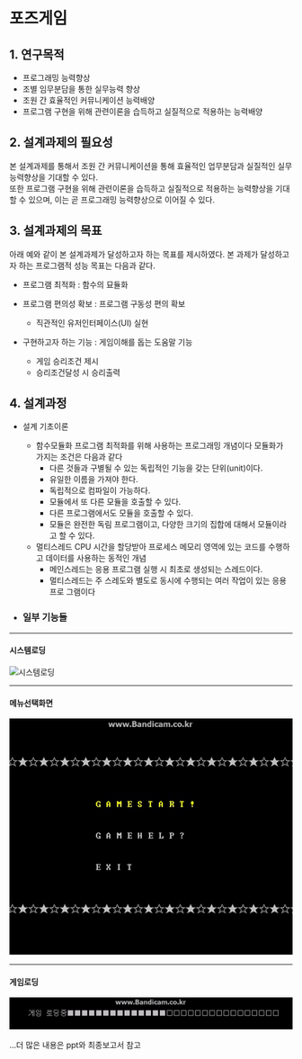 # 포즈게임

## 1. 연구목적 
 -  프로그래밍 능력향상
 -  조별 임무분담을 통한 실무능력 향상
 -  조원 간 효율적인 커뮤니케이션 능력배양 
 -  프로그램 구현을 위해 관련이론을 습득하고 실질적으로 적용하는 능력배양

## 2. 설계과제의 필요성 
본 설계과제를 통해서 조원 간 커뮤니케이션을 통해 효율적인 업무분담과 실질적인 실무능력향상을 기대할 수 있다.   
 또한 프로그램 구현을 위해 관련이론을 습득하고 실질적으로 적용하는 능력향상을 기대할 수 있으며, 이는 곧 프로그래밍 능력향상으로 이어질 수 있다.

## 3. 설계과제의 목표
아래 예와 같이 본 설계과제가 달성하고자 하는 목표를 제시하였다.
본 과제가 달성하고자 하는 프로그램적 성능 목표는 다음과 같다.

- 프로그램 최적화 : 함수의 묘듈화

- 프로그램 편의성 확보 : 프로그램 구동성 편의 확보
	- 직관적인 유저인터페이스(UI) 실현

- 구현하고자 하는 기능 : 게임이해를 돕는 도움말 기능
	- 게임 승리조건 제시
	- 승리조건달성 시 승리출력

## 4. 설계과정 

- 설계 기초이론
	- 함수모듈화
		프로그램 최적화를 위해 사용하는 프로그래밍 개념이다 모듈화가 가지는 조건은 다음과 같다
		- 다른 것들과 구별될 수 있는 독립적인 기능을 갖는 단위(unit)이다.
		- 유일한 이름을 가져야 한다.
		- 독립적으로 컴파일이 가능하다.
		- 모듈에서 또 다른 모듈을 호출할 수 있다.
		- 다른 프로그램에서도 모듈을 호출할 수 있다.
		- 모듈은 완전한 독림 프로그램이고, 다양한 크기의 집합에 대해서 모듈이라고 할 수 있다.
	- 멀티스레드
		CPU 시간을 할당받아 프로세스 메모리 영역에 있는 코드를 수행하고 데이터를 사용하는 동적인 개념
		- 메인스레드는 응용 프로그램 실행 시 최초로 생성되는 스레드이다.
		- 멀티스레드는 주 스레도와 별도로 동시에 수행되는 여러 작업이 있는 응용 프로 그램이다

- ### 일부 기능들



---

#### 시스템로딩





![시스템로딩](https://user-images.githubusercontent.com/46098949/135449149-82272ec2-fddd-4034-a56f-e9cd07bdf40b.gif)



---

#### 메뉴선택화면

![](./img/메뉴선택.gif)

---

#### 게임로딩

![](./img/게임로딩.gif)



...더 많은 내용은 ppt와 최종보고서 참고
